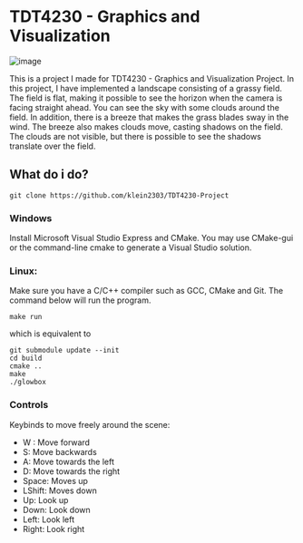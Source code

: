 # TDT4230 - Graphics and Visualization

![image](./res/ezgif.com-video-to-gif-converter.gif)

This is a project I made for TDT4230 - Graphics and Visualization Project. In this project, I have implemented a landscape consisting of a grassy field. The field is flat, making it possible to see the horizon when the camera is facing straight ahead. You can see the sky with some clouds around the field. In addition, there is a breeze that makes the grass blades sway in the wind. The breeze also makes clouds move, casting shadows on the field. The clouds are not visible, but there is possible to see the shadows translate over the field.

## What do i do?

	git clone https://github.com/klein2303/TDT4230-Project 


### Windows

Install Microsoft Visual Studio Express and CMake.
You may use CMake-gui or the command-line cmake to generate a Visual Studio solution.

### Linux:

Make sure you have a C/C++ compiler such as  GCC, CMake and Git. The command below will run the program.

	make run

which is equivalent to

	git submodule update --init
	cd build
	cmake ..
	make
	./glowbox


### Controls

Keybinds to move freely around the scene:

- W : Move forward
- S: Move backwards
- A: Move towards the left
- D: Move towards the right
- Space: Moves up
- LShift: Moves down
- Up: Look up
- Down: Look down
- Left: Look left
- Right: Look right


